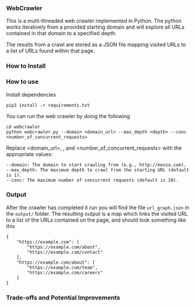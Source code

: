 ### WebCrawler 

This is a multi-threaded web crawler implemented in Python. The python works iteratively from a provided starting domain 
and will explore all URLs contained in that domain to a specified depth.

The results from a crawl are stored as a JSON file mapping visited URLs to a list of URLs found within that page.

### How to Install 

### How to use

Install dependencies 

```
pip3 install -r requirements.txt
```

You can run the web crawler by doing the following

```
cd webcrawler 
python webcrawler.py --domain <domain_url> --max_depth <depth> --conc <number_of_concurrent_requests>
``` 
Replace <domain_url>, <depth>, and <number_of_concurrent_requests> with the appropriate values:

    --domain: The domain to start crawling from (e.g., http://monzo.com).
    --max_depth: The maximum depth to crawl from the starting URL (default is 1).
    --conc: The maximum number of concurrent requests (default is 10).

### Output

After the crawler has completed it run you will find the file `url_graph.json` in the `output/` folder. The resulting 
output is a map which links the visited URL to a list of the URLs contained on the page, and should look something like this
```
{
    "https://example.com": [
        "https://example.com/about",
        "https://example.com/contact"
    ],
    "https://example.com/about": [
        "https://example.com/team",
        "https://example.com/careers"
    ]
}
```

### Trade-offs and Potential Improvements

